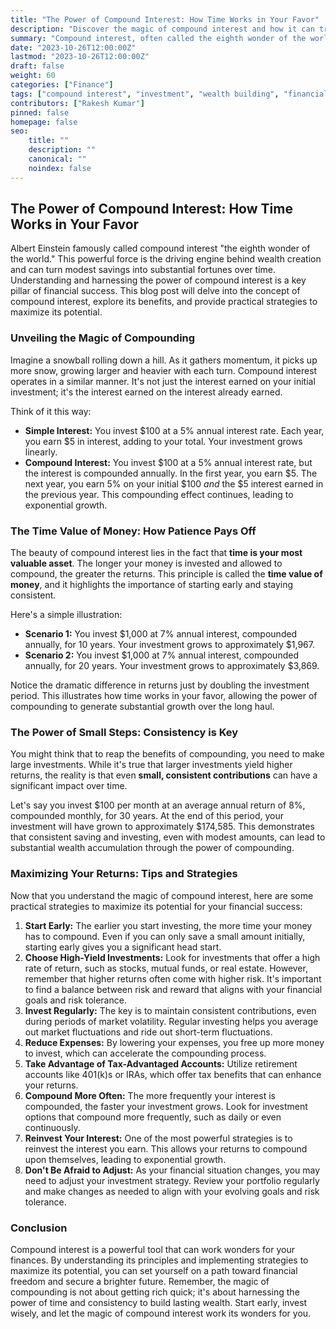 ```yaml
---
title: "The Power of Compound Interest: How Time Works in Your Favor"
description: "Discover the magic of compound interest and how it can transform your finances over time. Learn about the importance of starting early, understanding the concept, and maximizing your returns."
summary: "Compound interest, often called the eighth wonder of the world, is the key to building wealth. This article explains the power of compounding and how to leverage it for your financial success."
date: "2023-10-26T12:00:00Z"
lastmod: "2023-10-26T12:00:00Z"
draft: false
weight: 60
categories: ["Finance"]
tags: ["compound interest", "investment", "wealth building", "financial literacy", "long-term investing"]
contributors: ["Rakesh Kumar"]
pinned: false
homepage: false
seo:
    title: ""
    description: ""
    canonical: ""
    noindex: false
---
```


## The Power of Compound Interest: How Time Works in Your Favor

Albert Einstein famously called compound interest "the eighth wonder of the world." This powerful force is the driving engine behind wealth creation and can turn modest savings into substantial fortunes over time. Understanding and harnessing the power of compound interest is a key pillar of financial success. This blog post will delve into the concept of compound interest, explore its benefits, and provide practical strategies to maximize its potential. 

### Unveiling the Magic of Compounding

Imagine a snowball rolling down a hill. As it gathers momentum, it picks up more snow, growing larger and heavier with each turn. Compound interest operates in a similar manner. It's not just the interest earned on your initial investment; it's the interest earned on the interest already earned. 

Think of it this way: 

* **Simple Interest:** You invest $100 at a 5% annual interest rate. Each year, you earn $5 in interest, adding to your total. Your investment grows linearly.
* **Compound Interest:** You invest $100 at a 5% annual interest rate, but the interest is compounded annually. In the first year, you earn $5. The next year, you earn 5% on your initial $100 *and* the $5 interest earned in the previous year. This compounding effect continues, leading to exponential growth.

### The Time Value of Money: How Patience Pays Off

The beauty of compound interest lies in the fact that **time is your most valuable asset**.  The longer your money is invested and allowed to compound, the greater the returns. This principle is called the **time value of money**, and it highlights the importance of starting early and staying consistent.

Here's a simple illustration:

* **Scenario 1:** You invest $1,000 at 7% annual interest, compounded annually, for 10 years. Your investment grows to approximately $1,967.
* **Scenario 2:** You invest $1,000 at 7% annual interest, compounded annually, for 20 years. Your investment grows to approximately $3,869.

Notice the dramatic difference in returns just by doubling the investment period. This illustrates how time works in your favor, allowing the power of compounding to generate substantial growth over the long haul.

### The Power of Small Steps: Consistency is Key

You might think that to reap the benefits of compounding, you need to make large investments. While it's true that larger investments yield higher returns, the reality is that even **small, consistent contributions** can have a significant impact over time.

Let's say you invest $100 per month at an average annual return of 8%, compounded monthly, for 30 years. At the end of this period, your investment will have grown to approximately $174,585. This demonstrates that consistent saving and investing, even with modest amounts, can lead to substantial wealth accumulation through the power of compounding.

### Maximizing Your Returns: Tips and Strategies

Now that you understand the magic of compound interest, here are some practical strategies to maximize its potential for your financial success:

1. **Start Early:** The earlier you start investing, the more time your money has to compound. Even if you can only save a small amount initially, starting early gives you a significant head start.
2. **Choose High-Yield Investments:** Look for investments that offer a high rate of return, such as stocks, mutual funds, or real estate. However, remember that higher returns often come with higher risk. It's important to find a balance between risk and reward that aligns with your financial goals and risk tolerance.
3. **Invest Regularly:** The key is to maintain consistent contributions, even during periods of market volatility. Regular investing helps you average out market fluctuations and ride out short-term fluctuations.
4. **Reduce Expenses:** By lowering your expenses, you free up more money to invest, which can accelerate the compounding process.
5. **Take Advantage of Tax-Advantaged Accounts:** Utilize retirement accounts like 401(k)s or IRAs, which offer tax benefits that can enhance your returns. 
6. **Compound More Often:** The more frequently your interest is compounded, the faster your investment grows. Look for investment options that compound more frequently, such as daily or even continuously.
7. **Reinvest Your Interest:**  One of the most powerful strategies is to reinvest the interest you earn. This allows your returns to compound upon themselves, leading to exponential growth.
8. **Don't Be Afraid to Adjust:**  As your financial situation changes, you may need to adjust your investment strategy.  Review your portfolio regularly and make changes as needed to align with your evolving goals and risk tolerance.

### Conclusion

Compound interest is a powerful tool that can work wonders for your finances. By understanding its principles and implementing strategies to maximize its potential, you can set yourself on a path toward financial freedom and secure a brighter future. Remember, the magic of compounding is not about getting rich quick; it's about harnessing the power of time and consistency to build lasting wealth.  Start early, invest wisely, and let the magic of compound interest work its wonders for you. 
